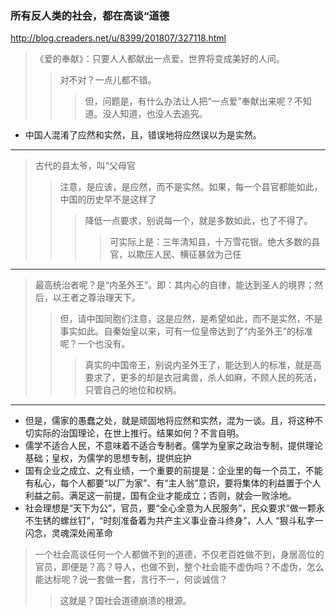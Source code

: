 ### 所有反人类的社会，都在高谈“道德
http://blog.creaders.net/u/8399/201807/327118.html
>《爱的奉献》：只要人人都献出一点爱，世界将变成美好的人间。
>>对不对？一点儿都不错。
>>>但，问题是，有什么办法让人把“一点爱”奉献出来呢？不知道。没人知道，也没人去追究。
- 中国人混淆了应然和实然，且，错误地将应然误以为是实然。
---
>古代的县太爷，叫“父母官
>>注意，是应该，是应然，而不是实然。如果，每一个县官都能如此，中国的历史早不是这样了
>>>降低一点要求，别说每一个，就是多数如此，也了不得了。
>>>>可实际上是：三年清知县，十万雪花银。绝大多数的县官，以欺压人民、横征暴敛为己任
---
>最高统治者呢？是“内圣外王”。即：其内心的自律，能达到圣人的境界；然后，以王者之尊治理天下。
>>但，请中国同胞们注意，这是应然，是希望如此，而不是实然，不是事实如此。自秦始皇以来，可有一位皇帝达到了“内圣外王”的标准呢？一个也没有。
>>>真实的中国帝王，别说内圣外王了，能达到人的标准，就是高要求了，更多的却是衣冠禽兽，杀人如麻，不顾人民的死活，只管自己的地位和权柄。
---
- 但是，儒家的愚蠢之处，就是顽固地将应然和实然，混为一谈。且，将这种不切实际的治国理论，在世上推行。结果如何？不言自明。
- 儒学不适合人民，不意味着不适合专制者。儒学为皇家之政治专制，提供理论基础；皇权，为儒学的思想专制，提供庇护
- 国有企业之成立、之有业绩，一个重要的前提是：企业里的每一个员工，不能有私心，每个人都要“以厂为家”、有“主人翁”意识，要将集体的利益置于个人利益之前。满足这一前提，国有企业才能成立；否则，就会一败涂地。
- 社会理想是“天下为公”，官员，要“全心全意为人民服务”，民众要求“做一颗永不生锈的螺丝钉”，“时刻准备着为共产主义事业奋斗终身”，人人 “狠斗私字一闪念，灵魂深处闹革命
>一个社会高谈任何一个人都做不到的道德，不仅老百姓做不到，身居高位的官员，即便是？高？导人，也做不到，整个社会能不虚伪吗？不虚伪，怎么能达标呢？说一套做一套，言行不一，何谈诚信？
>>这就是？国社会道德崩溃的根源。